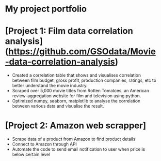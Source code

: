 # My project portfolio


# [Project 1: Film data correlation analysis] (https://github.com/GSOdata/Movie-data-correlation-analysis)
* Created a correlation table that shows and visualises correlation between film budget, gross profit, production companies, ratings, etc to better understand the movie industry.
* Scraped over 5,000 movie titles from Rotten Tomatoes, an American review-aggregation website for film and television using python.
* Optimized numpy, seaborn, matplotlib to analyse the correlation between various data and visualise the result.

# [Project 2: Amazon web scrapper]
* Scrape data of a product from Amazon to find product details
* Connect to Amazon through API
* Automate the code to send email notification to user when price is below certain level



